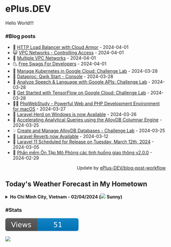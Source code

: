 # ePlus.DEV

Hello World!!!

### #Blog posts

- 🧰 [HTTP Load Balancer with Cloud Armor](https://eplus.dev/http-load-balancer-with-cloud-armor) - 2024-04-01 
- 😺 [VPC Networks - Controlling Access](https://eplus.dev/vpc-networks-controlling-access) - 2024-04-01 
- 🗽 [Multiple VPC Networks](https://eplus.dev/multiple-vpc-networks) - 2024-04-01 
- 🌜 [Free Swags For Developers](https://eplus.dev/free-swags-for-developers) - 2024-04-01 
- 📝 [Manage Kubernetes in Google Cloud: Challenge Lab](https://eplus.dev/manage-kubernetes-in-google-cloud-challenge-lab) - 2024-03-28 
- 🚀 [Dataproc: Qwik Start - Console](https://eplus.dev/dataproc-qwik-start-console) - 2024-03-28 
- 💼 [Analyze Speech &amp; Language with Google APIs: Challenge Lab](https://eplus.dev/analyze-speech-language-with-google-apis-challenge-lab) - 2024-03-28 
- 🦣 [Get Started with TensorFlow on Google Cloud: Challenge Lab](https://eplus.dev/get-started-with-tensorflow-on-google-cloud-challenge-lab) - 2024-03-28 
- 👨‍🏫 [PhpWebStudy - Powerful Web and PHP Development Environment for macOS](https://eplus.dev/phpwebstudy-powerful-web-and-php-development-environment-for-macos) - 2024-03-27 
- 🔭 [Laravel Herd on Windows is now Available](https://eplus.dev/laravel-herd-on-windows-is-now-available) - 2024-03-26 
- 🤡 [Accelerating Analytical Queries using the AlloyDB Columnar Engine](https://eplus.dev/accelerating-analytical-queries-using-the-alloydb-columnar-engine) - 2024-03-25 
- 💡 [Create and Manage AlloyDB Databases - Challenge Lab](https://eplus.dev/create-and-manage-alloydb-databases-challenge-lab) - 2024-03-25 
- 🦣 [Laravel Reverb now Available](https://eplus.dev/laravel-reverb-now-available) - 2024-03-12 
- 💪 [Laravel 11 Scheduled for Release on Tuesday, March 12th, 2024](https://eplus.dev/laravel-11-scheduled-for-release-on-tuesday-march-12th-2024) - 2024-03-05 
- 🤡 [Phần mềm Ôn Tập Mô Phỏng các tình huống giao thông v2.0.0](https://eplus.dev/phan-mem-on-tap-mo-phong-cac-tinh-huong-giao-thong-v200) - 2024-02-29 


<div align="right">
    Update by <a target="_blank" href="https://github.com/ePlus-DEV/blog-post-workflow">ePlus-DEV/blog-post-workflow</a>
</div>


## Today's Weather Forecast in My Hometown



<details>
    <summary><b>Ho Chi Minh City, Vietnam - 02/04/2024 (<img src="https://cdn.weatherapi.com/weather/64x64/day/113.png" width="25" /> Sunny)</b>
    </summary>

    
<table>
    <tr>
        <th>Hour</th>
        <td>00:00</td><td>01:00</td><td>02:00</td><td>03:00</td><td>04:00</td><td>05:00</td><td>06:00</td><td>07:00</td><td>08:00</td><td>09:00</td><td>10:00</td><td>11:00</td><td>12:00</td><td>13:00</td><td>14:00</td><td>15:00</td><td>16:00</td><td>17:00</td><td>18:00</td><td>19:00</td><td>20:00</td><td>21:00</td><td>22:00</td><td>23:00</td>
    </tr>
    <tr>
        <th>Weather</th>
        <td><img src="https://cdn.weatherapi.com/weather/64x64/night/116.png"></img></td><td><img src="https://cdn.weatherapi.com/weather/64x64/night/116.png"></img></td><td><img src="https://cdn.weatherapi.com/weather/64x64/night/116.png"></img></td><td><img src="https://cdn.weatherapi.com/weather/64x64/night/116.png"></img></td><td><img src="https://cdn.weatherapi.com/weather/64x64/night/113.png"></img></td><td><img src="https://cdn.weatherapi.com/weather/64x64/night/113.png"></img></td><td><img src="https://cdn.weatherapi.com/weather/64x64/day/113.png"></img></td><td><img src="https://cdn.weatherapi.com/weather/64x64/day/113.png"></img></td><td><img src="https://cdn.weatherapi.com/weather/64x64/day/113.png"></img></td><td><img src="https://cdn.weatherapi.com/weather/64x64/day/113.png"></img></td><td><img src="https://cdn.weatherapi.com/weather/64x64/day/113.png"></img></td><td><img src="https://cdn.weatherapi.com/weather/64x64/day/113.png"></img></td><td><img src="https://cdn.weatherapi.com/weather/64x64/day/116.png"></img></td><td><img src="https://cdn.weatherapi.com/weather/64x64/day/116.png"></img></td><td><img src="https://cdn.weatherapi.com/weather/64x64/day/113.png"></img></td><td><img src="https://cdn.weatherapi.com/weather/64x64/day/113.png"></img></td><td><img src="https://cdn.weatherapi.com/weather/64x64/day/113.png"></img></td><td><img src="https://cdn.weatherapi.com/weather/64x64/day/113.png"></img></td><td><img src="https://cdn.weatherapi.com/weather/64x64/day/113.png"></img></td><td><img src="https://cdn.weatherapi.com/weather/64x64/night/113.png"></img></td><td><img src="https://cdn.weatherapi.com/weather/64x64/night/113.png"></img></td><td><img src="https://cdn.weatherapi.com/weather/64x64/night/113.png"></img></td><td><img src="https://cdn.weatherapi.com/weather/64x64/night/113.png"></img></td><td><img src="https://cdn.weatherapi.com/weather/64x64/night/113.png"></img></td>
    </tr>
    <tr>
        <th>Condition</th>
        <td width="200px">Partly Cloudy </td><td width="200px">Partly cloudy</td><td width="200px">Partly Cloudy </td><td width="200px">Partly Cloudy </td><td width="200px">Clear </td><td width="200px">Clear </td><td width="200px">Sunny</td><td width="200px">Sunny</td><td width="200px">Sunny</td><td width="200px">Sunny</td><td width="200px">Sunny</td><td width="200px">Sunny</td><td width="200px">Partly Cloudy </td><td width="200px">Partly Cloudy </td><td width="200px">Sunny</td><td width="200px">Sunny</td><td width="200px">Sunny</td><td width="200px">Sunny</td><td width="200px">Sunny</td><td width="200px">Clear </td><td width="200px">Clear </td><td width="200px">Clear </td><td width="200px">Clear </td><td width="200px">Clear </td>
    </tr>
    <tr>
        <th>Temperature</th>
        <td>27.9 °C</td><td>29 °C</td><td>27.4 °C</td><td>27.2 °C</td><td>26.9 °C</td><td>26.8 °C</td><td>26.6 °C</td><td>27.8 °C</td><td>29.9 °C</td><td>32 °C</td><td>33.9 °C</td><td>35.3 °C</td><td>36.3 °C</td><td>36.6 °C</td><td>36.5 °C</td><td>35.9 °C</td><td>34.7 °C</td><td>32.7 °C</td><td>30.4 °C</td><td>28.8 °C</td><td>28.4 °C</td><td>28.2 °C</td><td>28 °C</td><td>27.6 °C</td>
    </tr>
    <tr>
        <th>Wind</th>
        <td>14 kph</td><td>15.1 kph</td><td>9.7 kph</td><td>9.4 kph</td><td>9.4 kph</td><td>8.3 kph</td><td>8.6 kph</td><td>11.2 kph</td><td>13 kph</td><td>13 kph</td><td>13 kph</td><td>13.7 kph</td><td>16.6 kph</td><td>19.1 kph</td><td>20.2 kph</td><td>20.9 kph</td><td>21.2 kph</td><td>21.6 kph</td><td>20.5 kph</td><td>18.7 kph</td><td>16.9 kph</td><td>16.2 kph</td><td>14.8 kph</td><td>13.7 kph</td>
    </tr>
</table>


<div align="right">
    Updated at: 2024-04-01T17:40:50Z - by <a target="_blank"
        href="https://github.com/ePlus-DEV/weather-forecast">ePlus-DEV/weather-forecast</a>
</div>
</details>


### #Stats

[![Image of counter](https://github.com/ePlus-DEV/view-counter/blob/main/svg/685088620/badge.svg)](https://github.com/ePlus-DEV/view-counter/blob/main/readme/685088620/week.md)

![](https://komarev.com/ghpvc/?username=ePlus-DEV&style=for-the-badge)
